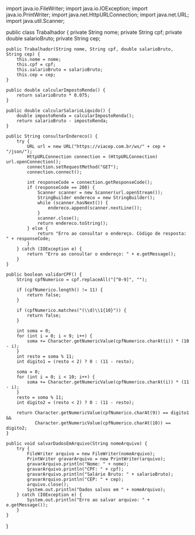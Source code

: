 import java.io.FileWriter;
import java.io.IOException;
import java.io.PrintWriter;
import java.net.HttpURLConnection;
import java.net.URL;
import java.util.Scanner;

public class Trabalhador {
    private String nome;
    private String cpf;
    private double salarioBruto;
    private String cep;

    public Trabalhador(String nome, String cpf, double salarioBruto, String cep) {
        this.nome = nome;
        this.cpf = cpf;
        this.salarioBruto = salarioBruto;
        this.cep = cep;
    }

    public double calcularImpostoRenda() {
        return salarioBruto * 0.075;
    }

    public double calcularSalarioLiquido() {
        double impostoRenda = calcularImpostoRenda();
        return salarioBruto - impostoRenda;
    }

    public String consultarEndereco() {
        try {
            URL url = new URL("https://viacep.com.br/ws/" + cep + "/json/");
            HttpURLConnection connection = (HttpURLConnection) url.openConnection();
            connection.setRequestMethod("GET");
            connection.connect();

            int responseCode = connection.getResponseCode();
            if (responseCode == 200) {
                Scanner scanner = new Scanner(url.openStream());
                StringBuilder endereco = new StringBuilder();
                while (scanner.hasNext()) {
                    endereco.append(scanner.nextLine());
                }
                scanner.close();
                return endereco.toString();
            } else {
                return "Erro ao consultar o endereço. Código de resposta: " + responseCode;
            }
        } catch (IOException e) {
            return "Erro ao consultar o endereço: " + e.getMessage();
        }
    }

    public boolean validarCPF() {
        String cpfNumerico = cpf.replaceAll("[^0-9]", "");

        if (cpfNumerico.length() != 11) {
            return false;
        }

        if (cpfNumerico.matches("(\\d)\\1{10}")) {
            return false;
        }

        int soma = 0;
        for (int i = 0; i < 9; i++) {
            soma += Character.getNumericValue(cpfNumerico.charAt(i)) * (10 - i);
        }
        int resto = soma % 11;
        int digito1 = (resto < 2) ? 0 : (11 - resto);

        soma = 0;
        for (int i = 0; i < 10; i++) {
            soma += Character.getNumericValue(cpfNumerico.charAt(i)) * (11 - i);
        }
        resto = soma % 11;
        int digito2 = (resto < 2) ? 0 : (11 - resto);

        return Character.getNumericValue(cpfNumerico.charAt(9)) == digito1 &&
               Character.getNumericValue(cpfNumerico.charAt(10)) == digito2;
    }

    public void salvarDadosEmArquivo(String nomeArquivo) {
        try {
            FileWriter arquivo = new FileWriter(nomeArquivo);
            PrintWriter gravarArquivo = new PrintWriter(arquivo);
            gravarArquivo.println("Nome: " + nome);
            gravarArquivo.println("CPF: " + cpf);
            gravarArquivo.println("Salário Bruto: " + salarioBruto);
            gravarArquivo.println("CEP: " + cep);
            arquivo.close();
            System.out.println("Dados salvos em " + nomeArquivo);
        } catch (IOException e) {
            System.out.println("Erro ao salvar arquivo: " + e.getMessage());
        }
    }
}
